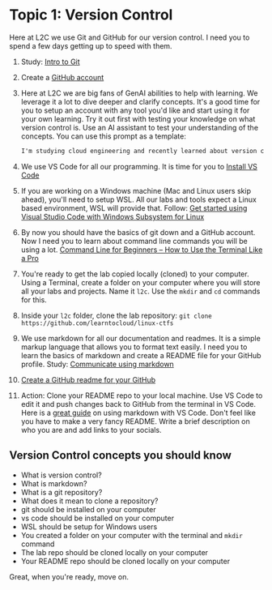 # Topic 1: Version Control

Here at L2C we use Git and GitHub for our version control. I need you to spend a few days getting up to speed with them.

1. Study: [Intro to Git](https://learn.microsoft.com/training/modules/intro-to-git/)
2. Create a [GitHub account](https://docs.github.com/get-started/start-your-journey/creating-an-account-on-github)
3. Here at L2C we are big fans of GenAI abilities to help with learning. We leverage it a lot to dive deeper and clarify concepts. It's a good time for you to setup an account with any tool you'd like and start using it for your own learning. Try it out first with testing your knowledge on what version control is. Use an AI assistant to test your understanding of the concepts. You can use this prompt as a template:

    ``` txt
    I'm studying cloud engineering and recently learned about version control. I will provide you an explanation about it and please ask me any questions if my explanation is not clear. I want to make sure I really understand this concept so please do not correct me, simple ask questions until I get the explanation right. Here is my explanation: version control is 
    ```

4. We use VS Code for all our programming. It is time for you to [Install VS Code](https://code.visualstudio.com/)
5. If you are working on a Windows machine (Mac and Linux users skip ahead), you'll need to setup WSL. All our labs and tools expect a Linux based environment, WSL will provide that. Follow: [Get started using Visual Studio Code with Windows Subsystem for Linux](https://learn.microsoft.com/en-us/windows/wsl/tutorials/wsl-vscode)
6. By now you should have the basics of git down and a GitHub account. Now I need you to learn about command line commands you will be using a lot. [Command Line for Beginners – How to Use the Terminal Like a Pro](https://www.freecodecamp.org/news/command-line-for-beginners/#heading-most-common-and-useful-commands-to-use)
7. You're ready to get the lab copied locally (cloned) to your computer. Using a Terminal, create a folder on your computer where you will store all your labs and projects. Name it `l2c`. Use the `mkdir` and `cd` commands for this.
8. Inside your `l2c` folder, clone the lab repository: `git clone https://github.com/learntocloud/linux-ctfs`
9. We use markdown for all our documentation and readmes. It is a simple markup language that allows you to format text easily. I need you to learn the basics of markdown and create a README file for your GitHub profile. Study: [Communicate using markdown](https://learn.microsoft.com/en-us/training/modules/communicate-using-markdown/)
10. [Create a GitHub readme for your GitHub](https://docs.github.com/en/account-and-profile/setting-up-and-managing-your-github-profile/customizing-your-profile/managing-your-profile-readme#adding-a-profile-readme)
11. Action: Clone your README repo to your local machine. Use VS Code to edit it and push changes back to GitHub from the terminal in VS Code.
Here is a [great guide](https://www.freecodecamp.org/news/how-to-use-markdown-in-vscode/) on using markdown with VS Code. Don't feel like you have to make a very fancy README. Write a brief description on who you are and add links to your socials.

## Version Control concepts you should know

- What is version control?
- What is markdown?
- What is a git repository?
- What does it mean to clone a repository?
- git should be installed on your computer
- vs code should be installed on your computer
- WSL should be setup for Windows users
- You created a folder on your computer with the terminal and `mkdir` command
- The lab repo should be cloned locally on your computer
- Your README repo should be cloned locally on your computer

Great, when you're ready, move on.
